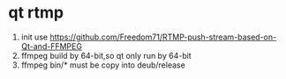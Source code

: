 # qt rtmp

1. init use https://github.com/Freedom71/RTMP-push-stream-based-on-Qt-and-FFMPEG
2. ffmpeg build by 64-bit,so qt only run by 64-bit
3. ffmpeg bin/* must be copy into deub/release